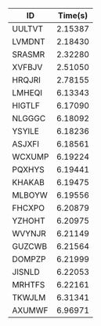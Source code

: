 |ID|Time(s)|
|-|-|
|UULTVT|2.15387|
|LVMDNT|2.18430|
|SRASMR|2.32280|
|XVFBJV|2.51050|
|HRQJRI|2.78155|
|LMHEQI|6.13343|
|HIGTLF|6.17090|
|NLGGGC|6.18092|
|YSYILE|6.18236|
|ASJXFI|6.18561|
|WCXUMP|6.19224|
|PQXHYS|6.19441|
|KHAKAB|6.19475|
|MLBOYW|6.19556|
|FHCXPO|6.20879|
|YZHOHT|6.20975|
|WVYNJR|6.21149|
|GUZCWB|6.21564|
|DOMPZP|6.21999|
|JISNLD|6.22053|
|MRHTFS|6.22161|
|TKWJLM|6.31341|
|AXUMWF|6.96971|
